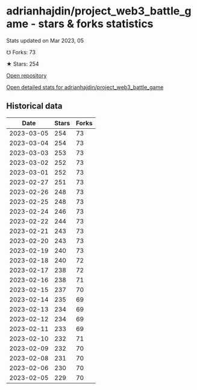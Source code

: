# adrianhajdin/project_web3_battle_game - stars & forks statistics

Stats updated on Mar 2023, 05

☋ Forks: 73

★ Stars: 254

[Open repository](https://github.com/adrianhajdin/project_web3_battle_game)

[Open detailed stats for adrianhajdin/project_web3_battle_game](https://reviewgithub.com/rep/adrianhajdin/project_web3_battle_game)

## Historical data
| Date | Stars | Forks |
|------|-------|-------|
| 2023-03-05 | 254 | 73 | 
| 2023-03-04 | 254 | 73 | 
| 2023-03-03 | 253 | 73 | 
| 2023-03-02 | 252 | 73 | 
| 2023-03-01 | 252 | 73 | 
| 2023-02-27 | 251 | 73 | 
| 2023-02-26 | 248 | 73 | 
| 2023-02-25 | 248 | 73 | 
| 2023-02-24 | 246 | 73 | 
| 2023-02-22 | 244 | 73 | 
| 2023-02-21 | 243 | 73 | 
| 2023-02-20 | 243 | 73 | 
| 2023-02-19 | 240 | 73 | 
| 2023-02-18 | 240 | 72 | 
| 2023-02-17 | 238 | 72 | 
| 2023-02-16 | 238 | 71 | 
| 2023-02-15 | 237 | 70 | 
| 2023-02-14 | 235 | 69 | 
| 2023-02-13 | 234 | 69 | 
| 2023-02-12 | 234 | 69 | 
| 2023-02-11 | 233 | 69 | 
| 2023-02-10 | 232 | 71 | 
| 2023-02-09 | 232 | 70 | 
| 2023-02-08 | 231 | 70 | 
| 2023-02-06 | 230 | 70 | 
| 2023-02-05 | 229 | 70 | 

